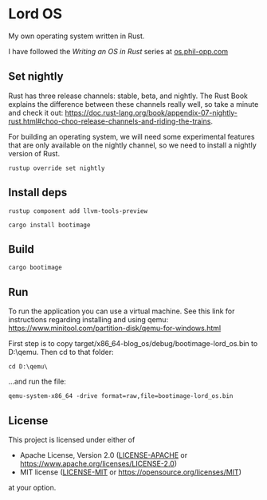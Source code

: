 # Lord OS

My own operating system written in Rust.

I have followed the _Writing an OS in Rust_ series at [os.phil-opp.com](https://os.phil-opp.com)

## Set nightly
Rust has three release channels: stable, beta, and nightly. The Rust Book explains the difference between these channels really well, so take a minute and check it out: https://doc.rust-lang.org/book/appendix-07-nightly-rust.html#choo-choo-release-channels-and-riding-the-trains. 

For building an operating system, we will need some experimental features that are only available on the nightly channel, so we need to install a nightly version of Rust.
```
rustup override set nightly
```

## Install deps
```
rustup component add llvm-tools-preview
```

```
cargo install bootimage
```

## Build
```
cargo bootimage
```

## Run
To run the application you can use a virtual machine. See this link for instructions regarding installing and using qemu: https://www.minitool.com/partition-disk/qemu-for-windows.html


First step is to copy target/x86_64-blog_os/debug/bootimage-lord_os.bin to D:\qemu\. Then cd to that folder:
```
cd D:\qemu\
```
...and run the file:
```
qemu-system-x86_64 -drive format=raw,file=bootimage-lord_os.bin
```
## License

This project is licensed under either of

- Apache License, Version 2.0 ([LICENSE-APACHE](LICENSE-APACHE) or
  https://www.apache.org/licenses/LICENSE-2.0)
- MIT license ([LICENSE-MIT](LICENSE-MIT) or https://opensource.org/licenses/MIT)

at your option.
